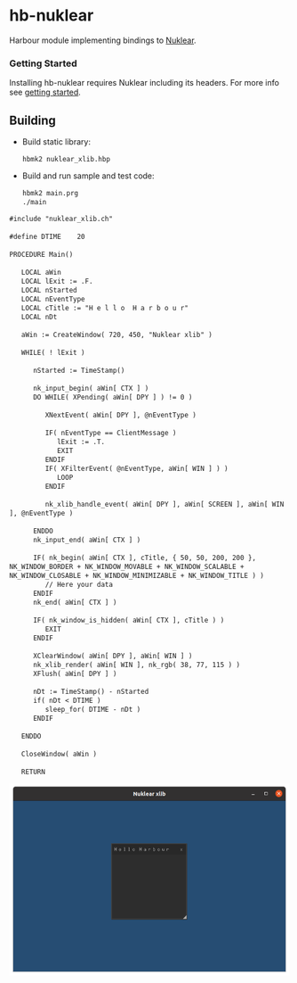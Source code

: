 # hb-nuklear

Harbour module implementing bindings to [Nuklear](https://github.com/Immediate-Mode-UI/Nuklear). 

### Getting Started

Installing hb-nuklear requires Nuklear including its headers. For more info see [getting started](examples/README.md).

## Building

- Build static library:

   ```
   hbmk2 nuklear_xlib.hbp
   ```

- Build and run sample and test code:

   ```
   hbmk2 main.prg
   ./main
   ```

``` harbour
#include "nuklear_xlib.ch"

#define DTIME    20

PROCEDURE Main()

   LOCAL aWin
   LOCAL lExit := .F.
   LOCAL nStarted
   LOCAL nEventType
   LOCAL cTitle := "H e l l o  H a r b o u r"
   LOCAL nDt

   aWin := CreateWindow( 720, 450, "Nuklear xlib" )

   WHILE( ! lExit )

      nStarted := TimeStamp()

      nk_input_begin( aWin[ CTX ] )
      DO WHILE( XPending( aWin[ DPY ] ) != 0 )

         XNextEvent( aWin[ DPY ], @nEventType )

         IF( nEventType == ClientMessage )
            lExit := .T.
            EXIT
         ENDIF
         IF( XFilterEvent( @nEventType, aWin[ WIN ] ) )
            LOOP
         ENDIF

         nk_xlib_handle_event( aWin[ DPY ], aWin[ SCREEN ], aWin[ WIN ], @nEventType )

      ENDDO
      nk_input_end( aWin[ CTX ] )

      IF( nk_begin( aWin[ CTX ], cTitle, { 50, 50, 200, 200 }, NK_WINDOW_BORDER + NK_WINDOW_MOVABLE + NK_WINDOW_SCALABLE + NK_WINDOW_CLOSABLE + NK_WINDOW_MINIMIZABLE + NK_WINDOW_TITLE ) )
         // Here your data
      ENDIF
      nk_end( aWin[ CTX ] )

      IF( nk_window_is_hidden( aWin[ CTX ], cTitle ) )
         EXIT
      ENDIF

      XClearWindow( aWin[ DPY ], aWin[ WIN ] )
      nk_xlib_render( aWin[ WIN ], nk_rgb( 38, 77, 115 ) )
      XFlush( aWin[ DPY ] )

      nDt := TimeStamp() - nStarted
      if( nDt < DTIME )
         sleep_for( DTIME - nDt )
      ENDIF

   ENDDO

   CloseWindow( aWin )

   RETURN
```

![This is an image](https://github.com/dev-harbour/hb-nuklear/blob/main/docs/assets/img/nuklear_xlib/main.png "main" )
